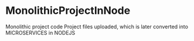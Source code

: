 # MonolithicProjectInNode

Monolithic project code Project files uploaded, which is later converted into MICROSERVICES in NODEJS
